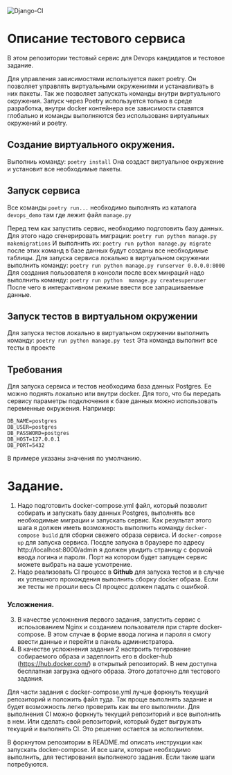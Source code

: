 ![Django-CI](https://github.com/KorolevDP/devops-demo-service/actions/workflows/test_app.yml/badge.svg)

# Описание тестового сервиса

В этом репозитории тестовый сервис для Devops кандидатов и тестовое задание.

Для управления зависимостями используется пакет poetry. Он позволяет управлять виртуальными окружениями и устанавливать в них пакеты. Так же позволяет запускать команды внутри виртуального окружения. Запуск через Poetry используется только в среде разработка, внутри docker контейнера все зависимости ставятся глобально и команды выполняются без использованя виртуальных окружений и poetry.

## Создание виртуального окружения.
Выполниь команду:
`poetry install`
Она создаст виртуальное окружение и установит все необходимые пакеты.

## Запуск сервиса
Все команды `poetry run...` необходимо выполнять из каталога `devops_demo` там где лежит файл `manage.py`

Перед тем как запустить сервис, необходимо подготовить базу данных. Для этого надо сгенерировать миграции:
`poetry run python manage.py makemigrations`
И выполнить их:
`poetry run python manage.py migrate`
после этих команд в базе данных будут созданы все необходимые таблицы.
Для запуска сервиса локально в виртуальном окружении выполнить команду:
`poetry run python manage.py runserver 0.0.0.0:8000`
Для создания пользователя в консоли после всех минраций надо выполнить команду:
`poetry run python  manage.py createsuperuser`
После чего в интерактивном режиме ввести все запрашиваемые данные.

## Запуск тестов в виртуальном окружении
Для запуска тестов локально в виртуальном окружении выполнить команду:
`poetry run python manage.py test`
Эта команда выполнит все тесты в проекте

## Требования
Для запуска сервиса и тестов необходима база данных Postgres. Ее можно поднять локально или внутри docker. Для того, что бы передать сервису параметры подключения к базе данных можно использовать переменные окружения. Например:
```
DB_NAME=postgres
DB_USER=postgres
DB_PASSWORD=postgres
DB_HOST=127.0.0.1
DB_PORT=5432
```
В примере указаны значения по умолчанию.


# Задание.
1. Надо подготовить docker-compose.yml файл, который позволит собирать и запускать базу данных Postgres, выполнять все необходимые миграции и запускать сервис. Как результат этого шага  я должен иметь возможность выполнить команду `docker-compose build` для сборки свежего образа сервиса. И `docker-compose up` для запуска сервиса. Посдле запуска в браузере по адресу http://localhost:8000/admin я должен увидить страницу с формой ввода логина и пароля. Порт на котором будет запущен сервис можете выбрать на ваше усмотрение.
2. Надо реализовать CI процесс в **Github** для запуска тестов и в случае их успешного прохождения выполнить сборку docker образа. Если же тесты не прошли весь CI процесс должен падать с ошибкой.

### Усложнения.
3. В качестве усложнения первого задания, запустить сервис с испоьзованием Nginx и созданием пользователя при старте docker-compose. В этом случае в форме ввода логина и пароля я смогу ввести данные и перейти в панель администратора.
4. В качестве усложнения задания 2 настроить тегирование собираемого образа и задеплоить его в docker-hub (https://hub.docker.com/) в открытый репозиторий. В нем доступна бесплатная загрузка одного образа. Этого дотаточно для тестового задания.

Для части задания с docker-compose.yml лучше форкнуть текущий репозиторий и положить файл туда. Так проще выполнять задание и будет возможность легко проверить как вы его выполнили.
Для выполнения CI можно форкнуть текущий репозиторий и все выполнить в нем. Или сделать свой репозиторий, который будет выгружать текущий и выполнять CI. Это решение остается за исполнителем. 

В форкнутом репозитории в README.md описать инструкции как запускать docker-compose. И все шаги, которые необходимо выполнить, для тестирования выполненого задания. Если такие шаги потребуются. 
